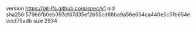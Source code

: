 version https://git-lfs.github.com/spec/v1
oid sha256:57966fb0eb397cf87d35ef2655cd88ba9a56e654ca440e5c51b654ecccf75adb
size 2934
